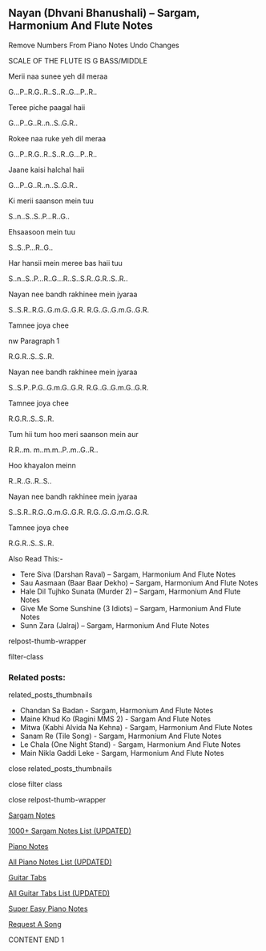 
## Nayan (Dhvani Bhanushali) – Sargam, Harmonium And Flute Notes

Remove Numbers From Piano Notes
Undo Changes

SCALE OF THE FLUTE IS G BASS/MIDDLE

Merii naa sunee yeh dil meraa

G…P..R.G..R..S..R..G…P..R..

Teree piche paagal haii

G…P..G..R..n..S..G.R..

Rokee naa ruke yeh dil meraa

G…P..R.G..R..S..R..G…P..R..

Jaane kaisi halchal haii

G…P..G..R..n..S..G.R..

Ki merii saanson mein tuu

S..n..S..S..P…R..G..

Ehsaasoon mein tuu

S..S..P…R..G..

Har hansii mein meree bas haii tuu

S..n..S..P…R..G…R..S..S.R..G.R..S..R..

Nayan nee bandh rakhinee mein jyaraa

S..S.R..R.G..G.m.G..G.R. R.G..G..G.m.G..G.R.

Tamnee joya chee

nw Paragraph 1

R.G.R..S..S..R.

Nayan nee bandh rakhinee mein jyaraa

S..S.P..P.G..G.m.G..G.R. R.G..G..G.m.G..G.R.

Tamnee joya chee

R.G.R..S..S..R.

Tum hii tum hoo meri saanson mein aur

R.R..m. m..m.m..P..m..G..R..

Hoo khayalon meinn

R..R..G..R..S..

Nayan nee bandh rakhinee mein jyaraa

S..S.R..R.G..G.m.G..G.R. R.G..G..G.m.G..G.R.

Tamnee joya chee

R.G.R..S..S..R.

Also Read This:-

* Tere Siva (Darshan Raval) – Sargam, Harmonium And Flute Notes
* Sau Aasmaan (Baar Baar Dekho) – Sargam, Harmonium And Flute Notes
* Hale Dil Tujhko Sunata (Murder 2) – Sargam, Harmonium And Flute Notes
* Give Me Some Sunshine (3 Idiots) – Sargam, Harmonium And Flute Notes
* Sunn Zara (Jalraj) – Sargam, Harmonium And Flute Notes

relpost-thumb-wrapper

filter-class

### Related posts:

related_posts_thumbnails

* Chandan Sa Badan - Sargam, Harmonium And Flute Notes
* Maine Khud Ko (Ragini MMS 2) - Sargam And Flute Notes
* Mitwa (Kabhi Alvida Na Kehna) - Sargam, Harmonium And Flute Notes
* Sanam Re (Tile Song) - Sargam, Harmonium And Flute Notes
* Le Chala (One Night Stand) - Sargam, Harmonium And Flute Notes
* Main Nikla Gaddi Leke - Sargam, Harmonium And Flute Notes

close related_posts_thumbnails

close filter class

close relpost-thumb-wrapper

[Sargam Notes](https://www.notationsworld.com/sargam-notes.html)

[1000+ Sargam Notes List (UPDATED)](https://www.notationsworld.com/all-songs-list-sargam-notes.html)

[Piano Notes](https://www.notationsworld.com/piano-notes.html)

[All Piano Notes List (UPDATED)](https://www.notationsworld.com/all-songs-list-piano-notes.html)

[Guitar Tabs](https://www.notationsworld.com/guitar-tabs.html)

[All Guitar Tabs List (UPDATED)](https://www.notationsworld.com/all-songs-list-guitar-tabs.html)

[Super Easy Piano Notes](https://studywall.in/)

[Request A Song](https://www.notationsworld.com/request-a-song.html)

CONTENT END 1

